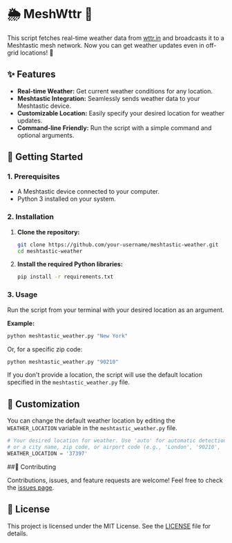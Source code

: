 # 🌦️ MeshWttr 📡

This script fetches real-time weather data from [wttr.in](https://wttr.in/) and broadcasts it to a Meshtastic mesh network. Now you can get weather updates even in off-grid locations! 🌲

## ✨ Features

*   **Real-time Weather:** Get current weather conditions for any location.
*   **Meshtastic Integration:** Seamlessly sends weather data to your Meshtastic device.
*   **Customizable Location:** Easily specify your desired location for weather updates.
*   **Command-line Friendly:** Run the script with a simple command and optional arguments.

## 🚀 Getting Started

### 1. Prerequisites

*   A Meshtastic device connected to your computer.
*   Python 3 installed on your system.

### 2. Installation

1.  **Clone the repository:**
    ```bash
    git clone https://github.com/your-username/meshtastic-weather.git
    cd meshtastic-weather
    ```
2.  **Install the required Python libraries:**
    ```bash
    pip install -r requirements.txt
    ```

### 3. Usage

Run the script from your terminal with your desired location as an argument.

**Example:**

```bash
python meshtastic_weather.py "New York"
```

Or, for a specific zip code:

```bash
python meshtastic_weather.py "90210"
```

If you don't provide a location, the script will use the default location specified in the `meshtastic_weather.py` file.

## 📝 Customization

You can change the default weather location by editing the `WEATHER_LOCATION` variable in the `meshtastic_weather.py` file.

```python
# Your desired location for weather. Use 'auto' for automatic detection,
# or a city name, zip code, or airport code (e.g., 'London', '90210', 'KJFK').
WEATHER_LOCATION = '37397'
```

##🤝 Contributing

Contributions, issues, and feature requests are welcome! Feel free to check the [issues page](https://github.com/your-username/meshtastic-weather/issues).

## 📝 License

This project is licensed under the MIT License. See the [LICENSE](LICENSE) file for details.